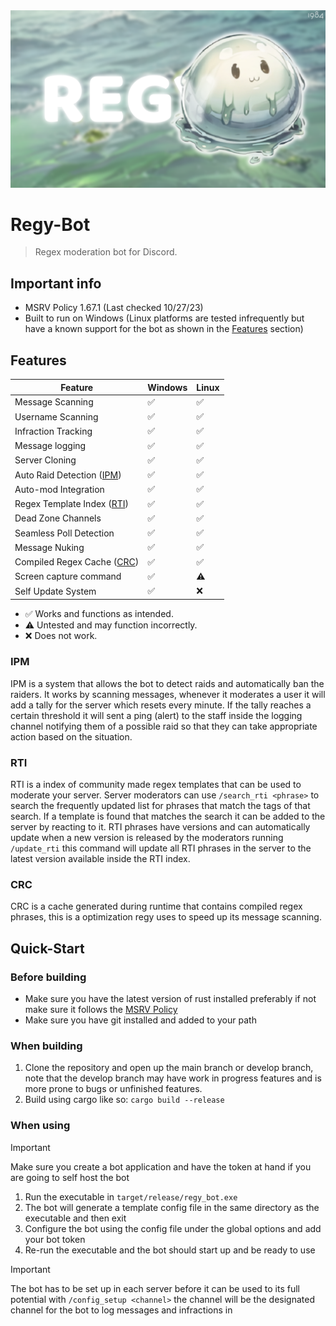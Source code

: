 <img src=".github/assets/regy_banner.png">

# Regy-Bot

> Regex moderation bot for Discord.

## Important info

* MSRV Policy 1.67.1 (Last checked 10/27/23)
* Built to run on Windows (Linux platforms are tested infrequently but have a known support for the bot as shown in the [Features](#Features) section)

## Features

| Feature         |  Windows  |  Linux  |
|-----------------|-----------|---------|
| Message Scanning                   | ✅ | ✅ |
| Username Scanning                  | ✅ | ✅ |
| Infraction Tracking                | ✅ | ✅ |
| Message logging                    | ✅ | ✅ |
| Server Cloning                     | ✅ | ✅ |
| Auto Raid Detection ([IPM](#IPM))  | ✅ | ✅ |
| Auto-mod Integration               | ✅ | ✅ |
| Regex Template Index ([RTI](#RTI)) | ✅ | ✅ |
| Dead Zone Channels                 | ✅ | ✅ |
| Seamless Poll Detection            | ✅ | ✅ |
| Message Nuking                     | ✅ | ✅ |
| Compiled Regex Cache ([CRC](#CRC)) | ✅ | ✅ |
| Screen capture command             | ✅ | ⚠️ |
| Self Update System                 | ✅ | ❌ |

* ✅ Works and functions as intended.
* ⚠️ Untested and may function incorrectly.
* ❌ Does not work.

### IPM

IPM is a system that allows the bot to detect raids and automatically ban the raiders. It works by scanning messages, whenever it moderates a user it will add a tally for the server which resets every minute. If the tally reaches a certain threshold it will sent a ping (alert) to the staff inside the logging channel notifying them of a possible raid so that they can take appropriate action based on the situation.

### RTI

RTI is a index of community made regex templates that can be used to moderate your server. Server moderators can use `/search_rti <phrase>` to search the frequently updated list for phrases that match the tags of that search. If a template is found that matches the search it can be added to the server by reacting to it. RTI phrases have versions and can automatically update when a new version is released by the moderators running `/update_rti` this command will update all RTI phrases in the server to the latest version available inside the RTI index.

### CRC

CRC is a cache generated during runtime that contains compiled regex phrases, this is a optimization regy uses to speed up its message scanning.

## Quick-Start

### Before building

* Make sure you have the latest version of rust installed preferably if not make sure it follows the [MSRV Policy](#important-info)
* Make sure you have git installed and added to your path

### When building

1. Clone the repository and open up the main branch or develop branch, note that the develop branch may have work in progress features and is more
prone to bugs or unfinished features.
2. Build using cargo like so: `cargo build --release`

### When using

> [!IMPORTANT]  
> Make sure you create a bot application and have the token at hand if you are going to self host the bot

1. Run the executable in `target/release/regy_bot.exe`
2. The bot will generate a template config file in the same directory as the executable and then exit
3. Configure the bot using the config file under the global options and add your bot token
4. Re-run the executable and the bot should start up and be ready to use

> [!IMPORTANT]  
> The bot has to be set up in each server before it can be used to its full potential with `/config_setup <channel>` the channel will be the designated channel for the bot to log messages and infractions in